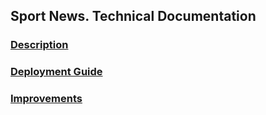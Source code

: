 ## Sport News. Technical Documentation

### [Description](doc/description/description.md)

### [Deployment Guide](deployment/deployment.md)

### [Improvements](doc/improvements/improvements.md)

